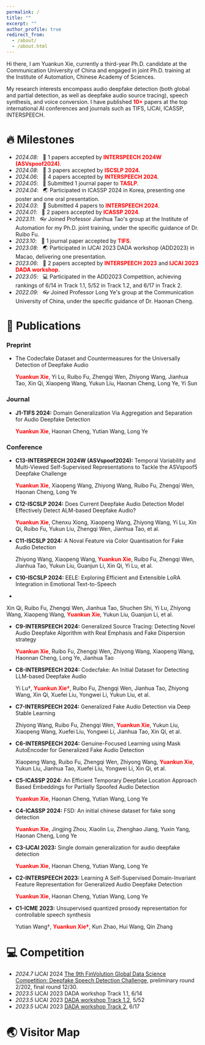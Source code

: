 ```yaml
---
permalink: /
title: ""
excerpt: ""
author_profile: true
redirect_from: 
  - /about/
  - /about.html
---
```




<span class='anchor' id='about-me'></span>

Hi there, I am Yuankun Xie, currently a third-year Ph.D. candidate at the Communication University of China and engaged in joint Ph.D. training at the Institute of Automation, Chinese Academy of Sciences.

My research interests encompass audio deepfake detection (both global and partial detection, as well as deepfake audio source tracing), speech synthesis, and voice conversion. I have published <span style="color: red; font-weight: bold;">10+</span> papers at the top international AI conferences and journals such as TIFS, IJCAI, ICASSP, INTERSPEECH.


# 🔥 Milestones
- *2024.08*: &nbsp; 🎉 1 papers accepted by <span style="color: red; font-weight: bold;">INTERSPEECH 2024W (ASVspoof2024)</span>.
- *2024.08*: &nbsp; 🎉 3 papers accepted by <span style="color: red; font-weight: bold;">ISCSLP 2024</span>.
- *2024.06*: &nbsp; 🎉 4 papers accepted by <span style="color: red; font-weight: bold;">INTERSPEECH 2024</span>.
- *2024.05*: &nbsp; 📣 Submitted 1 journal paper to <span style="color: red; font-weight: bold;">TASLP</span>.
- *2024.04*: &nbsp; 🌏 Participated in ICASSP 2024 in Korea, presenting one poster and one oral presentation.
- *2024.03*: &nbsp; 📣 Submitted 4 papers to <span style="color: red; font-weight: bold;">INTERSPEECH 2024</span>.
- *2024.01*: &nbsp; 🎉 2 papers accepted by <span style="color: red; font-weight: bold;">ICASSP 2024</span>.
- *2023.11*: &nbsp; 👓 Joined Professor Jianhua Tao's group at the Institute of Automation for my Ph.D. joint training, under the specific guidance of Dr. Ruibo Fu.
- *2023.10*: &nbsp; 🎉 1 journal paper accepted by <span style="color: red; font-weight: bold;">TIFS</span>.
- *2023.08*: &nbsp; 🌏 Participated in IJCAI 2023 DADA workshop (ADD2023) in Macao, delivering one presentation.
- *2023.06*: &nbsp; 🎉 2 papers accepted by <span style="color: red; font-weight: bold;">INTERSPEECH 2023</span> and <span style="color: red; font-weight: bold;">IJCAI 2023 DADA workshop</span>.
- *2023.05*: &nbsp; 💻 Participated in the ADD2023 Competition, achieving rankings of 6/14 in Track 1.1, 5/52 in Track 1.2, and 6/17 in Track 2.
- *2022.09*: &nbsp; 👓 Joined Professor Long Ye's group at the Communication University of China, under the specific guidance of Dr. Haonan Cheng.

# 📝 Publications 

<!-- 上限10个作者 -->

### Preprint
- The Codecfake Dataset and Countermeasures for the Universally Detection of Deepfake Audio

  <span style="color: red; font-weight: bold;">Yuankun Xie</span>, Yi Lu, Ruibo Fu, Zhengqi Wen, Zhiyong Wang, Jianhua Tao, Xin Qi, Xiaopeng Wang, Yukun Liu, Haonan Cheng, Long Ye, Yi Sun



### Journal

- **J1-TIFS 2024:** Domain Generalization Via Aggregation and Separation for Audio Deepfake Detection

  <span style="color: red; font-weight: bold;">Yuankun Xie</span>, Haonan Cheng, Yutian Wang, Long Ye

### Conference

- **C13-INTERSPEECH 2024W (ASVspoof2024):** Temporal Variability and Multi-Viewed Self-Supervised Representations to Tackle the ASVspoof5 Deepfake Challenge
  
  <span style="color: red; font-weight: bold;">Yuankun Xie</span>, Xiaopeng Wang, Zhiyong Wang, Ruibo Fu, Zhengqi Wen, Haonan Cheng, Long Ye

- **C12-ISCSLP 2024:** Does Current Deepfake Audio Detection Model Effectively Detect ALM-based Deepfake Audio?
  
  <span style="color: red; font-weight: bold;">Yuankun Xie</span>, Chenxu Xiong, Xiaopeng Wang, Zhiyong Wang, Yi Lu, Xin Qi, Ruibo Fu, Yukun Liu, Zhengqi Wen, Jianhua Tao, et al.

- **C11-ISCSLP 2024:** A Noval Feature via Color Quantisation for Fake Audio Detection
  
  Zhiyong Wang, Xiaopeng Wang, <span style="color: red; font-weight: bold;">Yuankun Xie</span>, Ruibo Fu, Zhengqi Wen, Jianhua Tao, Yukun Liu, Guanjun Li, Xin Qi, Yi Lu, et al.

- **C10-ISCSLP 2024:** EELE: Exploring Efficient and Extensible LoRA Integration in Emotional Text-to-Speech
- 
 Xin Qi, Ruibo Fu, Zhengqi Wen, Jianhua Tao, Shuchen Shi, Yi Lu, Zhiyong Wang, Xiaopeng Wang, <span style="color: red; font-weight: bold;">Yuankun Xie</span>, Yukun Liu, Guanjun Li, et al.

- **C9-INTERSPEECH 2024:** Generalized Source Tracing: Detecting Novel Audio Deepfake Algorithm with Real Emphasis and Fake Dispersion strategy
  
  <span style="color: red; font-weight: bold;">Yuankun Xie</span>, Ruibo Fu, Zhengqi Wen, Zhiyong Wang, Xiaopeng Wang, Haonnan Cheng, Long Ye, Jianhua Tao

- **C8-INTERSPEECH 2024:** Codecfake: An Initial Dataset for Detecting LLM-based Deepfake Audio
  
  Yi Lu†, <span style="color: red; font-weight: bold;">Yuankun Xie†</span>, Ruibo Fu, Zhengqi Wen, Jianhua Tao, Zhiyong Wang, Xin Qi,
  Xuefei Liu, Yongwei Li, Yukun Liu, et al.


- **C7-INTERSPEECH 2024:** Generalized Fake Audio Detection via Deep Stable Learning

  Zhiyong Wang, Ruibo Fu, Zhengqi Wen, <span style="color: red; font-weight: bold;">Yuankun Xie</span>, Yukun Liu, Xiaopeng Wang, Xuefei Liu, Yongwei Li, Jianhua Tao, Xin Qi, et al.


- **C6-INTERSPEECH 2024:** Genuine-Focused Learning using Mask AutoEncoder for Generalized Fake Audio Detection

  Xiaopeng Wang, Ruibo Fu, Zhengqi Wen, Zhiyong Wang, <span style="color: red; font-weight: bold;">Yuankun Xie</span>, Yukun Liu, Jianhua Tao, Xuefei Liu, Yongwei Li, Xin Qi, et al.



- **C5-ICASSP 2024:** An Efficient Temporary Deepfake Location Approach Based Embeddings for Partially Spoofed Audio Detection
  
  <span style="color: red; font-weight: bold;">Yuankun Xie</span>, Haonan Cheng, Yutian Wang, Long Ye


- **C4-ICASSP 2024:** FSD: An initial chinese dataset for fake song detection
  
  <span style="color: red; font-weight: bold;">Yuankun Xie</span>, Jingjing Zhou, Xiaolin Lu, Zhenghao Jiang, Yuxin Yang, Haonan Cheng, Long Ye


- **C3-IJCAI 2023:** Single domain generalization for audio deepfake detection
  
  <span style="color: red; font-weight: bold;">Yuankun Xie</span>, Haonan Cheng, Yutian Wang, Long Ye


- **C2-INTERSPEECH 2023:** Learning A Self-Supervised Domain-Invariant Feature Representation for Generalized Audio Deepfake Detection
  
   <span style="color: red; font-weight: bold;">Yuankun Xie</span>, Haonan Cheng, Yutian Wang, Long Ye

- **C1-ICME 2023:** Unsupervised quantized prosody representation for controllable speech synthesis
  
  Yutian Wang†,  <span style="color: red; font-weight: bold;">Yuankun Xie†</span>, Kun Zhao, Hui Wang, Qin Zhang



# 💻 Competition
- *2024.7* IJCAI 2024 [The 9th FinVolution Global Data Science Competition: Deepfake Speech Detection Challenge](https://ai.ppdai.com/mirror/goToMirrorDetailSix?mirrorId=34&tabindex=2), preliminary round 2/202, final round 12/30.
- *2023.5* IJCAI 2023 DADA workshop Track 1.1, 6/14 
- *2023.5* IJCAI 2023 [DADA workshop Track 1.2](https://codalab.lisn.upsaclay.fr/competitions/11359#results), 5/52
- *2023.5* IJCAI 2023 [DADA workshop Track 2](https://codalab.lisn.upsaclay.fr/competitions/11361#results), 6/17 


# 🌏 Visitor Map
<script type='text/javascript' id='clustrmaps' src='//cdn.clustrmaps.com/map_v2.js?cl=ffffff&w=600&t=tt&d=Ll_923J16YZ79I-H6twDqzPNsFpAv-lzwzFg-BGT8tI&co=2d78ad&cmo=3acc3a&cmn=ff5353&ct=ffffff'></script>
